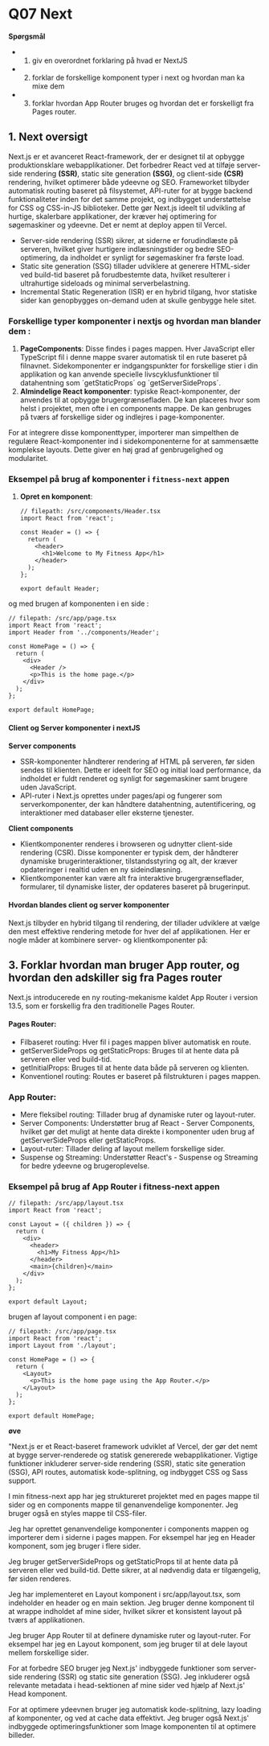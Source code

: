 # Q07 Next

**Spørgsmål**
- 1. giv en overordnet forklaring på hvad er NextJS
- 2. forklar de forskellige komponent typer i next og hvordan man ka mixe dem
- 3. forklar hvordan App Router bruges og hvordan det er forskelligt fra Pages router.


## 1. Next oversigt

Next.js er et avanceret React-framework, der er designet til at opbygge produktionsklare webapplikationer. Det forbedrer React ved at tilføje server-side rendering **(SSR)**, static site generation **(SSG)**, og client-side **(CSR)** rendering, hvilket optimerer både ydeevne og SEO. 
Frameworket tilbyder automatisk routing baseret på filsystemet, API-ruter for at bygge backend funktionaliteter inden for det samme projekt, og indbygget understøttelse for CSS og CSS-in-JS biblioteker. Dette gør Next.js ideelt til udvikling af hurtige, skalerbare applikationer, der kræver høj optimering for søgemaskiner og ydeevne.
Det er nemt at deploy appen til Vercel.

- Server-side rendering (SSR) sikrer, at siderne er forudindlæste på serveren, hvilket giver hurtigere indlæsningstider og bedre SEO-optimering, da indholdet er synligt for søgemaskiner fra første load.
- Static site generation (SSG) tillader udviklere at generere HTML-sider ved build-tid baseret på forudbestemte data, hvilket resulterer i ultrahurtige sideloads og minimal serverbelastning.
- Incremental Static Regeneration (ISR) er en hybrid tilgang, hvor statiske sider kan genopbygges on-demand uden at skulle genbygge hele sitet.

### Forskellige typer komponenter i nextjs og hvordan man blander dem : 

1. **PageComponents**:  Disse findes i pages mappen. Hver JavaScript eller TypeScript fil i denne mappe svarer automatisk til en rute baseret på filnavnet. Sidekomponenter er indgangspunkter for forskellige stier i din applikation og kan anvende specielle livscyklusfunktioner til datahentning som ´getStaticProps´ og ´getServerSideProps´.
2. **Almindelige React komponenter**: typiske React-komponenter, der anvendes til at opbygge brugergrænsefladen. De kan placeres hvor som helst i projektet, men ofte i en components mappe. De kan genbruges på tværs af forskellige sider og indlejres i page-komponenter.

For at integrere disse komponenttyper, importerer man simpelthen de regulære React-komponenter ind i sidekomponenterne for at sammensætte komplekse layouts. Dette giver en høj grad af genbrugelighed og modularitet.

### Eksempel på brug af komponenter i `fitness-next` appen

1. **Opret en komponent**:
   ```tsx
   // filepath: /src/components/Header.tsx
   import React from 'react';

   const Header = () => {
     return (
       <header>
         <h1>Welcome to My Fitness App</h1>
       </header>
     );
   };

   export default Header;
   ```

og med brugen af komponenten i en side : 
```tsx
// filepath: /src/app/page.tsx
import React from 'react';
import Header from '../components/Header';

const HomePage = () => {
  return (
    <div>
      <Header />
      <p>This is the home page.</p>
    </div>
  );
};

export default HomePage;

```


#### Client og Server komponenter i nextJS

**Server components**
- SSR-komponenter håndterer rendering af HTML på serveren, før siden sendes til klienten. Dette er ideelt for SEO og initial load performance, da indholdet er fuldt renderet og synligt for søgemaskiner samt brugere uden JavaScript.
- API-ruter i Next.js oprettes under pages/api og fungerer som serverkomponenter, der kan håndtere datahentning, autentificering, og interaktioner med databaser eller eksterne tjenester.

**Client components**
- Klientkomponenter renderes i browseren og udnytter client-side rendering (CSR). Disse komponenter er typisk dem, der håndterer dynamiske brugerinteraktioner, tilstandsstyring og alt, der kræver opdateringer i realtid uden en ny sideindlæsning.
- Klientkomponenter kan være alt fra interaktive brugergrænseflader, formularer, til dynamiske lister, der opdateres baseret på brugerinput.

#### Hvordan blandes client og server komponenter
Next.js tilbyder en hybrid tilgang til rendering, der tillader udviklere at vælge den mest effektive rendering metode for hver del af applikationen. Her er nogle måder at kombinere server- og klientkomponenter på:


## 3. Forklar hvordan man bruger App router, og hvordan den adskiller sig fra Pages router
Next.js introducerede en ny routing-mekanisme kaldet App Router i version 13.5, som er forskellig fra den traditionelle Pages Router.

#### Pages Router:

- Filbaseret routing: Hver fil i pages mappen bliver automatisk en route.
- getServerSideProps og getStaticProps: Bruges til at hente data på serveren eller ved build-tid.
- getInitialProps: Bruges til at hente data både på serveren og klienten.
- Konventionel routing: Routes er baseret på filstrukturen i pages mappen.
### App Router:
- Mere fleksibel routing: Tillader brug af dynamiske ruter og layout-ruter.
- Server Components: Understøtter brug af React  - Server Components, hvilket gør det muligt at hente data direkte i komponenter uden brug af getServerSideProps eller getStaticProps.
- Layout-ruter: Tillader deling af layout mellem forskellige sider.
- Suspense og Streaming: Understøtter React's - Suspense og Streaming for bedre ydeevne og brugeroplevelse.

### Eksempel på brug af App Router i fitness-next appen
```tsx
// filepath: /src/app/layout.tsx
import React from 'react';

const Layout = ({ children }) => {
  return (
    <div>
      <header>
        <h1>My Fitness App</h1>
      </header>
      <main>{children}</main>
    </div>
  );
};

export default Layout;
```
brugen af layout component i en page: 
```tsx 
// filepath: /src/app/page.tsx
import React from 'react';
import Layout from './layout';

const HomePage = () => {
  return (
    <Layout>
      <p>This is the home page using the App Router.</p>
    </Layout>
  );
};

export default HomePage;
```

**øve**

"Next.js er et React-baseret framework udviklet af Vercel, der gør det nemt at bygge server-renderede og statisk genererede webapplikationer. Vigtige funktioner inkluderer server-side rendering (SSR), static site generation (SSG), API routes, automatisk kode-splitning, og indbygget CSS og Sass support.

I min fitness-next app har jeg struktureret projektet med en pages mappe til sider og en components mappe til genanvendelige komponenter. Jeg bruger også en styles mappe til CSS-filer.

Jeg har oprettet genanvendelige komponenter i components mappen og importerer dem i siderne i pages mappen. For eksempel har jeg en Header komponent, som jeg bruger i flere sider.

Jeg bruger getServerSideProps og getStaticProps til at hente data på serveren eller ved build-tid. Dette sikrer, at al nødvendig data er tilgængelig, før siden renderes.

Jeg har implementeret en Layout komponent i src/app/layout.tsx, som indeholder en header og en main sektion. Jeg bruger denne komponent til at wrappe indholdet af mine sider, hvilket sikrer et konsistent layout på tværs af applikationen.

Jeg bruger App Router til at definere dynamiske ruter og layout-ruter. For eksempel har jeg en Layout komponent, som jeg bruger til at dele layout mellem forskellige sider.

For at forbedre SEO bruger jeg Next.js' indbyggede funktioner som server-side rendering (SSR) og static site generation (SSG). Jeg inkluderer også relevante metadata i head-sektionen af mine sider ved hjælp af Next.js' Head komponent.

For at optimere ydeevnen bruger jeg automatisk kode-splitning, lazy loading af komponenter, og ved at cache data effektivt. Jeg bruger også Next.js' indbyggede optimeringsfunktioner som Image komponenten til at optimere billeder.